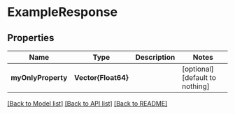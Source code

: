 # ExampleResponse


## Properties
Name | Type | Description | Notes
------------ | ------------- | ------------- | -------------
**myOnlyProperty** | **Vector{Float64}** |  | [optional] [default to nothing]


[[Back to Model list]](../README.md#models) [[Back to API list]](../README.md#api-endpoints) [[Back to README]](../README.md)


